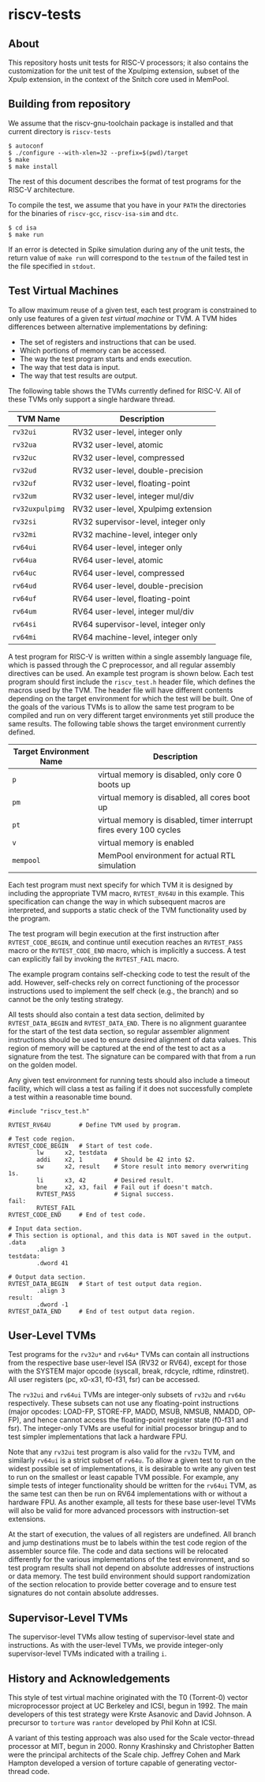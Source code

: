 riscv-tests
================

About
-----------

This repository hosts unit tests for RISC-V processors; it also contains the
customization for the unit test of the Xpulpimg extension, subset of the Xpulp
extension, in the context of the Snitch core used in MemPool.

Building from repository
-----------------------------

We assume that the riscv-gnu-toolchain package is installed and that current
directory is `riscv-tests`

    $ autoconf
    $ ./configure --with-xlen=32 --prefix=$(pwd)/target
    $ make
    $ make install

The rest of this document describes the format of test programs for the RISC-V
architecture.

To compile the test, we assume that you have in your `PATH` the directories for
the binaries of `riscv-gcc`, `riscv-isa-sim` and `dtc`.

    $ cd isa
    $ make run

If an error is detected in Spike simulation during any of the unit tests, the
return value of `make run` will correspond to the `testnum` of the failed test
in the file specified in `stdout`.

Test Virtual Machines
-------------------------

To allow maximum reuse of a given test, each test program is constrained to
only use features of a given *test virtual machine* or TVM. A TVM hides
differences between alternative implementations by defining:

* The set of registers and instructions that can be used.
* Which portions of memory can be accessed.
* The way the test program starts and ends execution.
* The way that test data is input.
* The way that test results are output.

The following table shows the TVMs currently defined for RISC-V. All of these
TVMs only support a single hardware thread.

TVM Name | Description
--- | ---
`rv32ui` | RV32 user-level, integer only
`rv32ua` | RV32 user-level, atomic
`rv32uc` | RV32 user-level, compressed
`rv32ud` | RV32 user-level, double-precision
`rv32uf` | RV32 user-level, floating-point
`rv32um` | RV32 user-level, integer mul/div
`rv32uxpulpimg` | RV32 user-level, Xpulpimg extension
`rv32si` | RV32 supervisor-level, integer only
`rv32mi` | RV32 machine-level, integer only
`rv64ui` | RV64 user-level, integer only
`rv64ua` | RV64 user-level, atomic
`rv64uc` | RV64 user-level, compressed
`rv64ud` | RV64 user-level, double-precision
`rv64uf` | RV64 user-level, floating-point
`rv64um` | RV64 user-level, integer mul/div
`rv64si` | RV64 supervisor-level, integer only
`rv64mi` | RV64 machine-level, integer only

A test program for RISC-V is written within a single assembly language file,
which is passed through the C preprocessor, and all regular assembly
directives can be used. An example test program is shown below. Each test
program should first include the `riscv_test.h` header file, which defines the
macros used by the TVM. The header file will have different contents depending
on the target environment for which the test will be built.  One of the goals
of the various TVMs is to allow the same test program to be compiled and run
on very different target environments yet still produce the same results. The
following table shows the target environment currently defined.

Target Environment Name | Description
--- | ---
`p` | virtual memory is disabled, only core 0 boots up
`pm` | virtual memory is disabled, all cores boot up
`pt` | virtual memory is disabled, timer interrupt fires every 100 cycles
`v` | virtual memory is enabled
`mempool` | MemPool environment for actual RTL simulation

Each test program must next specify for which TVM it is designed by including
the appropriate TVM macro, `RVTEST_RV64U` in this example. This specification
can change the way in which subsequent macros are interpreted, and supports
a static check of the TVM functionality used by the program.

The test program will begin execution at the first instruction after
`RVTEST_CODE_BEGIN`, and continue until execution reaches an `RVTEST_PASS`
macro or the `RVTEST_CODE_END` macro, which is implicitly a success. A test
can explicitly fail by invoking the `RVTEST_FAIL` macro.

The example program contains self-checking code to test the result of the add.
However, self-checks rely on correct functioning of the processor instructions
used to implement the self check (e.g., the branch) and so cannot be the only
testing strategy.

All tests should also contain a test data section, delimited by
`RVTEST_DATA_BEGIN` and `RVTEST_DATA_END`. There is no alignment guarantee for
the start of the test data section, so regular assembler alignment
instructions should be used to ensure desired alignment of data values. This
region of memory will be captured at the end of the test to act as a signature
from the test. The signature can be compared with that from a run on the
golden model.

Any given test environment for running tests should also include a timeout
facility, which will class a test as failing if it does not successfully
complete a test within a reasonable time bound.

    #include "riscv_test.h"

    RVTEST_RV64U        # Define TVM used by program.

    # Test code region.
    RVTEST_CODE_BEGIN   # Start of test code.
            lw      x2, testdata
            addi    x2, 1         # Should be 42 into $2.
            sw      x2, result    # Store result into memory overwriting 1s.
            li      x3, 42        # Desired result.
            bne     x2, x3, fail  # Fail out if doesn't match.
            RVTEST_PASS           # Signal success.
    fail:
            RVTEST_FAIL
    RVTEST_CODE_END     # End of test code.

    # Input data section.
    # This section is optional, and this data is NOT saved in the output.
    .data
            .align 3
    testdata:
            .dword 41

    # Output data section.
    RVTEST_DATA_BEGIN   # Start of test output data region.
            .align 3
    result:
            .dword -1
    RVTEST_DATA_END     # End of test output data region.

User-Level TVMs
--------------------

Test programs for the `rv32u*` and `rv64u*` TVMs can contain all instructions
from the respective base user-level ISA (RV32 or RV64), except for those with
the SYSTEM major opcode (syscall, break, rdcycle, rdtime, rdinstret). All user
registers (pc, x0-x31, f0-f31, fsr) can be accessed.

The `rv32ui` and `rv64ui` TVMs are integer-only subsets of `rv32u` and `rv64u`
respectively. These subsets can not use any floating-point instructions (major
opcodes: LOAD-FP, STORE-FP, MADD, MSUB, NMSUB, NMADD, OP-FP), and hence cannot
access the floating-point register state (f0-f31 and fsr). The integer-only
TVMs are useful for initial processor bringup and to test simpler
implementations that lack a hardware FPU.

Note that any `rv32ui` test program is also valid for the `rv32u` TVM, and
similarly `rv64ui` is a strict subset of `rv64u`. To allow a given test to run
on the widest possible set of implementations, it is desirable to write any
given test to run on the smallest or least capable TVM possible. For example,
any simple tests of integer functionality should be written for the `rv64ui`
TVM, as the same test can then be run on RV64 implementations with or without a
hardware FPU. As another example, all tests for these base user-level TVMs will
also be valid for more advanced processors with instruction-set extensions.

At the start of execution, the values of all registers are undefined. All
branch and jump destinations must be to labels within the test code region of
the assembler source file. The code and data sections will be relocated
differently for the various implementations of the test environment, and so
test program results shall not depend on absolute addresses of instructions or
data memory. The test build environment should support randomization of the
section relocation to provide better coverage and to ensure test signatures do
not contain absolute addresses.

Supervisor-Level TVMs
--------------------------

The supervisor-level TVMs allow testing of supervisor-level state and
instructions.  As with the user-level TVMs, we provide integer-only
supervisor-level TVMs indicated with a trailing `i`.

History and Acknowledgements
---------------------------------

This style of test virtual machine originated with the T0 (Torrent-0) vector
microprocessor project at UC Berkeley and ICSI, begun in 1992. The main
developers of this test strategy were Krste Asanovic and David Johnson. A
precursor to `torture` was `rantor` developed by Phil Kohn at ICSI.

A variant of this testing approach was also used for the Scale vector-thread
processor at MIT, begun in 2000. Ronny Krashinsky and Christopher Batten were
the principal architects of the Scale chip. Jeffrey Cohen and Mark Hampton
developed a version of torture capable of generating vector-thread code.
